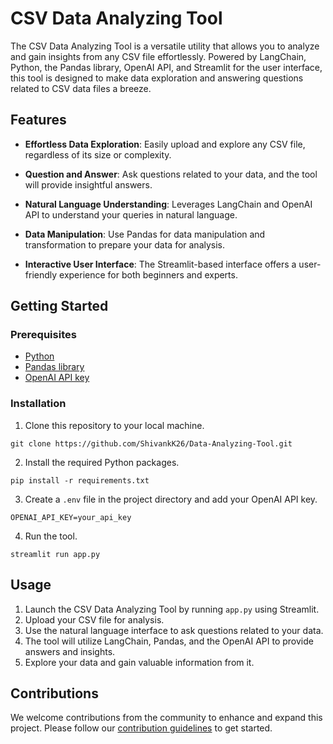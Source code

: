 # CSV Data Analyzing Tool


The CSV Data Analyzing Tool is a versatile utility that allows you to analyze and gain insights from any CSV file effortlessly. Powered by LangChain, Python, the Pandas library, OpenAI API, and Streamlit for the user interface, this tool is designed to make data exploration and answering questions related to CSV data files a breeze.

## Features

- **Effortless Data Exploration**: Easily upload and explore any CSV file, regardless of its size or complexity.

- **Question and Answer**: Ask questions related to your data, and the tool will provide insightful answers.

- **Natural Language Understanding**: Leverages LangChain and OpenAI API to understand your queries in natural language.

- **Data Manipulation**: Use Pandas for data manipulation and transformation to prepare your data for analysis.

- **Interactive User Interface**: The Streamlit-based interface offers a user-friendly experience for both beginners and experts.

## Getting Started

### Prerequisites

- [Python](https://www.python.org/downloads/)
- [Pandas library](https://pandas.pydata.org/)
- [OpenAI API key](https://beta.openai.com/signup/)

### Installation

1. Clone this repository to your local machine.

```shell
git clone https://github.com/ShivankK26/Data-Analyzing-Tool.git
```

2. Install the required Python packages.

```shell
pip install -r requirements.txt
```

3. Create a `.env` file in the project directory and add your OpenAI API key.

```shell
OPENAI_API_KEY=your_api_key
```

4. Run the tool.

```shell
streamlit run app.py
```

## Usage

1. Launch the CSV Data Analyzing Tool by running `app.py` using Streamlit.
2. Upload your CSV file for analysis.
3. Use the natural language interface to ask questions related to your data.
4. The tool will utilize LangChain, Pandas, and the OpenAI API to provide answers and insights.
5. Explore your data and gain valuable information from it.

## Contributions

We welcome contributions from the community to enhance and expand this project. Please follow our [contribution guidelines](CONTRIBUTING.md) to get started.

